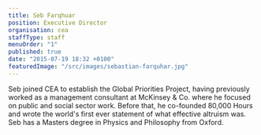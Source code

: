 ```yaml
---
title: Seb Farqhuar
position: Executive Director
organisation: cea
staffType: staff
menuOrder: "1"
published: true
date: "2015-07-19 18:32 +0100"
featuredImage: "/src/images/sebastian-farquhar.jpg"
---
```


Seb joined CEA to establish the Global Priorities Project, having previously worked as a management consultant at McKinsey & Co. where he focused on public and social sector work. Before that, he co-founded 80,000 Hours and wrote the world's first ever statement of what effective altruism was. Seb has a Masters degree in Physics and Philosophy from Oxford.
